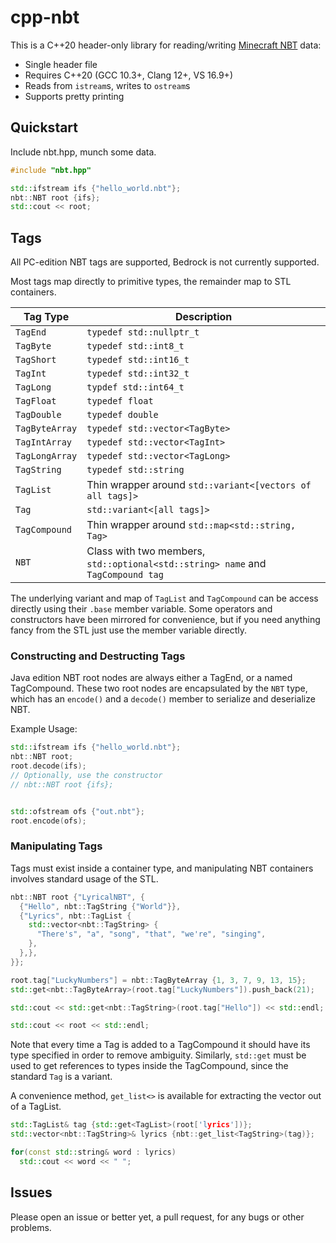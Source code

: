 # cpp-nbt

This is a C++20 header-only library for reading/writing
[Minecraft NBT](https://wiki.vg/NBT) data:
* Single header file
* Requires C++20 (GCC 10.3+, Clang 12+, VS 16.9+)
* Reads from `istream`s, writes to `ostream`s
* Supports pretty printing

## Quickstart

Include nbt.hpp, munch some data.

```cpp
#include "nbt.hpp"

std::ifstream ifs {"hello_world.nbt"};
nbt::NBT root {ifs};
std::cout << root;
```

## Tags

All PC-edition NBT tags are supported, Bedrock is not currently supported.

Most tags map directly to primitive types, the remainder map to STL containers.

| Tag Type | Description |
| --- | --- |
| `TagEnd` | `typedef std::nullptr_t` |
| `TagByte` | `typedef std::int8_t` |
| `TagShort` | `typedef std::int16_t` |
| `TagInt` | `typedef std::int32_t` |
| `TagLong` | `typdef std::int64_t` |
| `TagFloat` | `typedef float` |
| `TagDouble` | `typedef double` |
| `TagByteArray` | `typedef std::vector<TagByte>` |
| `TagIntArray` | `typedef std::vector<TagInt>` |
| `TagLongArray` | `typedef std::vector<TagLong>` |
| `TagString` | `typedef std::string` |
| `TagList` | Thin wrapper around `std::variant<[vectors of all tags]>` |
| `Tag` | `std::variant<[all tags]>` |
| `TagCompound` | Thin wrapper around `std::map<std::string, Tag>`|
| `NBT` | Class with two members, `std::optional<std::string> name` and `TagCompound tag` |

The underlying variant and map of `TagList` and `TagCompound` can be access
directly using their `.base` member variable. Some operators and constructors
have been mirrored for convenience, but if you need anything fancy from the STL
just use the member variable directly.


### Constructing and Destructing Tags

Java edition NBT root nodes are always either a TagEnd, or a named TagCompound.
These two root nodes are encapsulated by the `NBT` type, which has an
`encode()` and a `decode()` member to serialize and deserialize NBT.

Example Usage:
```cpp
std::ifstream ifs {"hello_world.nbt"};
nbt::NBT root;
root.decode(ifs);
// Optionally, use the constructor
// nbt::NBT root {ifs};


std::ofstream ofs {"out.nbt"};
root.encode(ofs);
```

### Manipulating Tags

Tags must exist inside a container type, and manipulating NBT containers
involves standard usage of the STL.

```cpp
nbt::NBT root {"LyricalNBT", {
  {"Hello", nbt::TagString {"World"}},
  {"Lyrics", nbt::TagList {
    std::vector<nbt::TagString> {
      "There's", "a", "song", "that", "we're", "singing",
    },
  },},
}};

root.tag["LuckyNumbers"] = nbt::TagByteArray {1, 3, 7, 9, 13, 15};
std::get<nbt::TagByteArray>(root.tag["LuckyNumbers"]).push_back(21);

std::cout << std::get<nbt::TagString>(root.tag["Hello"]) << std::endl;

std::cout << root << std::endl;
```

Note that every time a Tag is added to a TagCompound it should have its type
specified in order to remove ambiguity. Similarly, `std::get` must be used to
get references to types inside the TagCompound, since the standard `Tag` is a
variant.

A convenience method, `get_list<>` is available for extracting the vector out
of a TagList.

```cpp
std::TagList& tag {std::get<TagList>(root['lyrics'])};
std::vector<nbt::TagString>& lyrics {nbt::get_list<TagString>(tag)};

for(const std::string& word : lyrics)
  std::cout << word << " ";
```


## Issues

Please open an issue or better yet, a pull request, for any bugs or other
problems.
